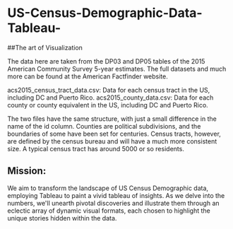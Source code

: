 # US-Census-Demographic-Data-Tableau-
##The art of Visualization

The data here are taken from the DP03 and DP05 tables of the 2015 American Community Survey 5-year estimates. The full datasets and much more can be found at the American Factfinder website. 

acs2015_census_tract_data.csv: Data for each census tract in the US, including DC and Puerto Rico.
acs2015_county_data.csv: Data for each county or county equivalent in the US, including DC and Puerto Rico.

The two files have the same structure, with just a small difference in the name of the id column. Counties are political subdivisions, and the boundaries of some have been set for centuries. Census tracts, however, are defined by the census bureau and will have a much more consistent size. A typical census tract has around 5000 or so residents.

## Mission:
We aim to transform the landscape of US Census Demographic data, employing Tableau to paint a vivid tableau of insights. As we delve into the numbers, we'll unearth pivotal discoveries and illustrate them through an eclectic array of dynamic visual formats, each chosen to highlight the unique stories hidden within the data.

